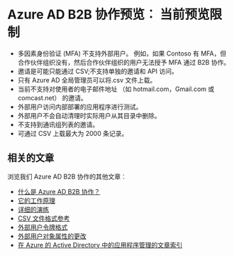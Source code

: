 <properties
   pageTitle="当前预览限制 Azure 活动目录 B2B 协作 |Microsoft Azure"
   description="Azure 的活动目录 B2B 支持您跨公司的关系通过有选择地访问企业应用程序的业务合作伙伴"
   services="active-directory"
   documentationCenter=""
   authors="viv-liu"
   manager="cliffdi"
   editor=""
   tags=""/>

<tags
   ms.service="active-directory"
   ms.devlang="NA"
   ms.topic="article"
   ms.tgt_pltfrm="NA"
   ms.workload="identity"
   ms.date="05/09/2016"
   ms.author="viviali"/>

# <a name="azure-ad-b2b-collaboration-preview-current-preview-limitations"></a>Azure AD B2B 协作预览︰ 当前预览限制

- 多因素身份验证 (MFA) 不支持外部用户。 例如，如果 Contoso 有 MFA，但合作伙伴组织没有，然后合作伙伴组织的用户无法授予 MFA 通过 B2B 协作。
- 邀请是可能只能通过 CSV;不支持单独的邀请和 API 访问。
- 只有 Azure AD 全局管理员可以将.csv 文件上载。
- 当前不支持对使用者的电子邮件地址 （如 hotmail.com，Gmail.com 或 comcast.net） 的邀请。
- 外部用户访问内部部署的应用程序进行测试。
- 外部用户不会自动清理时实际用户从其目录中删除。
- 不支持到通讯组列表的邀请。
- 可通过 CSV 上载最大为 2000 条记录。

## <a name="related-articles"></a>相关的文章
浏览我们 Azure AD B2B 协作的其他文章︰

- [什么是 Azure AD B2B 协作？](active-directory-b2b-what-is-azure-ad-b2b.md)
- [它的工作原理](active-directory-b2b-how-it-works.md)
- [详细的演练](active-directory-b2b-detailed-walkthrough.md)
- [CSV 文件格式参考](active-directory-b2b-references-csv-file-format.md)
- [外部用户令牌格式](active-directory-b2b-references-external-user-token-format.md)
- [外部用户对象属性的更改](active-directory-b2b-references-external-user-object-attribute-changes.md)
- [在 Azure 的 Active Directory 中的应用程序管理的文章索引](active-directory-apps-index.md)
